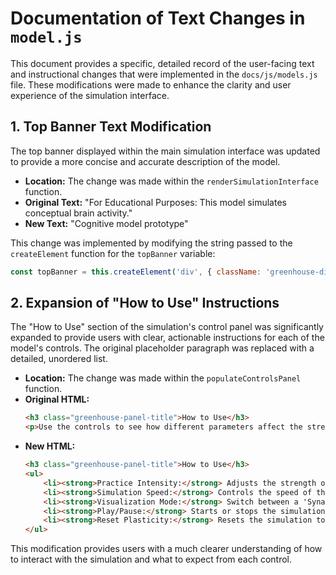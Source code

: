 # Documentation of Text Changes in `model.js`

This document provides a specific, detailed record of the user-facing text and instructional changes that were implemented in the `docs/js/models.js` file. These modifications were made to enhance the clarity and user experience of the simulation interface.

## 1. Top Banner Text Modification

The top banner displayed within the main simulation interface was updated to provide a more concise and accurate description of the model.

-   **Location:** The change was made within the `renderSimulationInterface` function.
-   **Original Text:** "For Educational Purposes: This model simulates conceptual brain activity."
-   **New Text:** "Cognitive model prototype"

This change was implemented by modifying the string passed to the `createElement` function for the `topBanner` variable:

```javascript
const topBanner = this.createElement('div', { className: 'greenhouse-disclaimer-banner' }, 'Cognitive model prototype');
```

## 2. Expansion of "How to Use" Instructions

The "How to Use" section of the simulation's control panel was significantly expanded to provide users with clear, actionable instructions for each of the model's controls. The original placeholder paragraph was replaced with a detailed, unordered list.

-   **Location:** The change was made within the `populateControlsPanel` function.
-   **Original HTML:**
    ```html
    <h3 class="greenhouse-panel-title">How to Use</h3>
    <p>Use the controls to see how different parameters affect the strength of neural connections in real-time.</p>
    ```
-   **New HTML:**
    ```html
    <h3 class="greenhouse-panel-title">How to Use</h3>
    <ul>
        <li><strong>Practice Intensity:</strong> Adjusts the strength of the simulated therapeutic practice. Higher intensity leads to faster changes in synaptic weight.</li>
        <li><strong>Simulation Speed:</strong> Controls the speed of the animation.</li>
        <li><strong>Visualization Mode:</strong> Switch between a 'Synaptic Close-up' and a 'Network Overview'.</li>
        <li><strong>Play/Pause:</strong> Starts or stops the simulation.</li>
        <li><strong>Reset Plasticity:</strong> Resets the simulation to its initial state.</li>
    </ul>
    ```

This modification provides users with a much clearer understanding of how to interact with the simulation and what to expect from each control.
